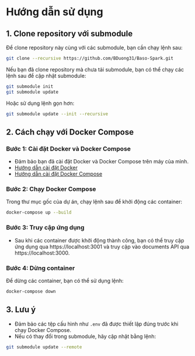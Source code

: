 # Hướng dẫn sử dụng

## 1. Clone repository với submodule

Để clone repository này cùng với các submodule, bạn cần chạy lệnh sau:

```bash
git clone --recursive https://github.com/BDuong31/Baso-Spark.git
```

Nếu bạn đã clone repository mà chưa tải submodule, bạn có thể chạy các lệnh sau để cập nhật submodule:

```bash
git submodule init
git submodule update
```

Hoặc sử dụng lệnh gọn hơn:

```bash
git submodule update --init --recursive
```

## 2. Cách chạy với Docker Compose

### Bước 1: Cài đặt Docker và Docker Compose
- Đảm bảo bạn đã cài đặt Docker và Docker Compose trên máy của mình.
- [Hướng dẫn cài đặt Docker](https://docs.docker.com/get-docker/)
- [Hướng dẫn cài đặt Docker Compose](https://docs.docker.com/compose/install/)

### Bước 2: Chạy Docker Compose
Trong thư mục gốc của dự án, chạy lệnh sau để khởi động các container:

```bash
docker-compose up --build
```

### Bước 3: Truy cập ứng dụng
- Sau khi các container được khởi động thành công, bạn có thể truy cập ứng dụng qua https://localhost:3001 và truy cập vào documents API qua https://localhost:3000.

### Bước 4: Dừng container
Để dừng các container, bạn có thể sử dụng lệnh:

```bash
docker-compose down
```

## 3. Lưu ý
- Đảm bảo các tệp cấu hình như `.env` đã được thiết lập đúng trước khi chạy Docker Compose.
- Nếu có thay đổi trong submodule, hãy cập nhật bằng lệnh:

```bash
git submodule update --remote
```
